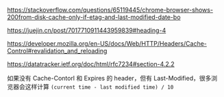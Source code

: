 https://stackoverflow.com/questions/65119445/chrome-browser-shows-200from-disk-cache-only-if-etag-and-last-modified-date-bo

https://juejin.cn/post/7017710911443959839#heading-4

https://developer.mozilla.org/en-US/docs/Web/HTTP/Headers/Cache-Control#revalidation_and_reloading

https://datatracker.ietf.org/doc/html/rfc7234#section-4.2.2

如果没有 Cache-Contorl 和 Expires 的 header，但有 Last-Modified，很多浏览器会这样计算 `(current time - last modified time) / 10 `
